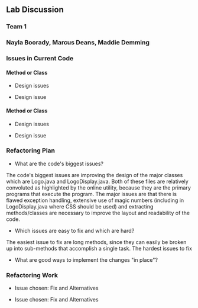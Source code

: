 ## Lab Discussion

### Team 1

### Nayla Boorady, Marcus Deans, Maddie Demming

### Issues in Current Code

#### Method or Class

* Design issues

* Design issue

#### Method or Class

* Design issues

* Design issue

### Refactoring Plan

* What are the code's biggest issues?

The code's biggest issues are improving the design of the major classes which are Logo.java and
LogoDisplay.java. Both of these files are relatively convoluted as highlighted by the online
utility, because they are the primary programs that execute the program. The major issues are that
there is flawed exception handling, extensive use of magic numbers (including in LogoDisplay.java
where CSS should be used) and extracting methods/classes are necessary to improve the layout and
readability of the code.

* Which issues are easy to fix and which are hard?

The easiest issue to fix are long methods, since they can easily be broken up into sub-methods that
accomplish a single task. The hardest issues to fix

* What are good ways to implement the changes "in place"?

### Refactoring Work

* Issue chosen: Fix and Alternatives


* Issue chosen: Fix and Alternatives
